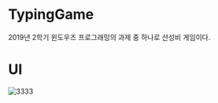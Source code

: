 # TypingGame
2019년 2학기
윈도우즈 프로그래밍의 과제 중 하나로
산성비 게임이다.

# UI
![3333](https://user-images.githubusercontent.com/51351974/71307718-e4e06800-2435-11ea-96ee-7dd87b3e8013.jpg)
